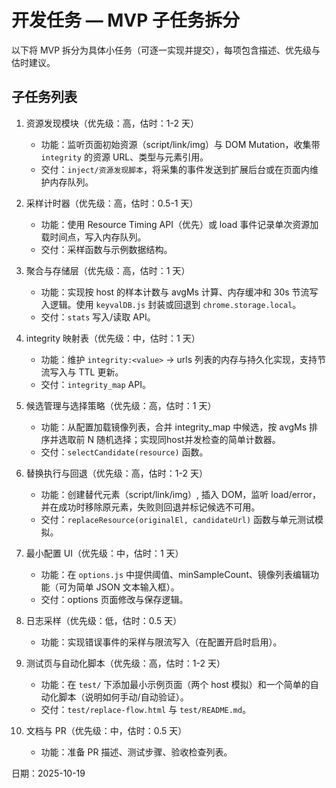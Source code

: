 # 开发任务 — MVP 子任务拆分

以下将 MVP 拆分为具体小任务（可逐一实现并提交），每项包含描述、优先级与估时建议。

## 子任务列表

1. 资源发现模块（优先级：高，估时：1-2 天）
   - 功能：监听页面初始资源（script/link/img）与 DOM Mutation，收集带 `integrity` 的资源 URL、类型与元素引用。
   - 交付：`inject/资源发现脚本`，将采集的事件发送到扩展后台或在页面内维护内存队列。

2. 采样计时器（优先级：高，估时：0.5-1 天）
   - 功能：使用 Resource Timing API（优先）或 load 事件记录单次资源加载时间点，写入内存队列。
   - 交付：采样函数与示例数据结构。

3. 聚合与存储层（优先级：高，估时：1 天）
   - 功能：实现按 host 的样本计数与 avgMs 计算、内存缓冲和 30s 节流写入逻辑。使用 `keyvalDB.js` 封装或回退到 `chrome.storage.local`。
   - 交付：`stats` 写入/读取 API。

4. integrity 映射表（优先级：中，估时：1 天）
   - 功能：维护 `integrity:<value>` -> urls 列表的内存与持久化实现，支持节流写入与 TTL 更新。
   - 交付：`integrity_map` API。

5. 候选管理与选择策略（优先级：高，估时：1 天）
   - 功能：从配置加载镜像列表，合并 integrity_map 中候选，按 avgMs 排序并选取前 N 随机选择；实现同host并发检查的简单计数器。
   - 交付：`selectCandidate(resource)` 函数。

6. 替换执行与回退（优先级：高，估时：1-2 天）
   - 功能：创建替代元素（script/link/img）, 插入 DOM，监听 load/error，并在成功时移除原元素，失败则回退并标记候选不可用。
   - 交付：`replaceResource(originalEl, candidateUrl)` 函数与单元测试模拟。

7. 最小配置 UI（优先级：中，估时：1 天）
   - 功能：在 `options.js` 中提供阈值、minSampleCount、镜像列表编辑功能（可为简单 JSON 文本输入框）。
   - 交付：options 页面修改与保存逻辑。

8. 日志采样（优先级：低，估时：0.5 天）
   - 功能：实现错误事件的采样与限流写入（在配置开启时启用）。

9. 测试页与自动化脚本（优先级：高，估时：1-2 天）
   - 功能：在 `test/` 下添加最小示例页面（两个 host 模拟）和一个简单的自动化脚本（说明如何手动/自动验证）。
   - 交付：`test/replace-flow.html` 与 `test/README.md`。

10. 文档与 PR（优先级：中，估时：0.5 天）
    - 功能：准备 PR 描述、测试步骤、验收检查列表。

日期：2025-10-19
